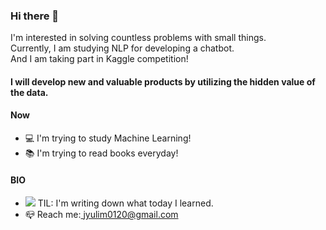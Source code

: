 ### Hi there 👋

I'm interested in solving countless problems with small things. <br>
Currently, I am studying NLP for developing a chatbot. <br>
And I am taking part in Kaggle competition!
#### I will develop new and valuable products by utilizing the hidden value of the data.


#### Now

- 💻 I'm trying to study Machine Learning!
- 📚 I'm trying to read books everyday!

#### BIO

- <a href="https://velog.io/@yulim2"><img src="https://img.shields.io/badge/Tech%20Blog-11B48A?style=flat-square&logo=Vimeo&logoColor=white&link=https://velog.io/@yulim2"/></a> TIL: I'm writing down what today I learned.
- 📪 Reach me:<a href="jyulim0120@gmail.com"> jyulim0120@gmail.com</a>
